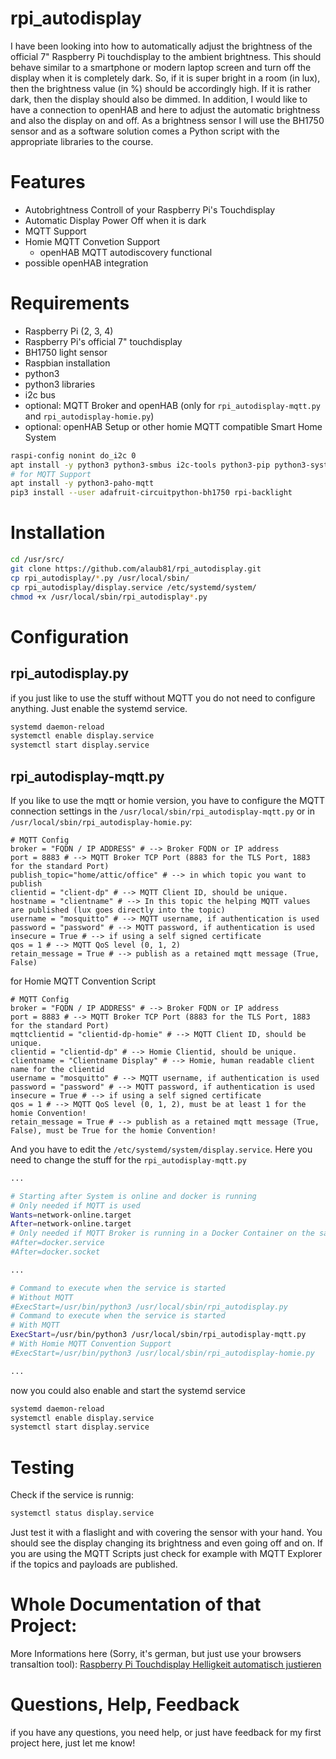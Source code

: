 # rpi_autodisplay
I have been looking into how to automatically adjust the brightness of the official 7" Raspberry Pi touchdisplay to the ambient brightness. This should behave similar to a smartphone or modern laptop screen and turn off the display when it is completely dark. So, if it is super bright in a room (in lux), then the brightness value (in %) should be accordingly high. If it is rather dark, then the display should also be dimmed. In addition, I would like to have a connection to openHAB and here to adjust the automatic brightness and also the display on and off. As a brightness sensor I will use the BH1750 sensor and as a software solution comes a Python script with the appropriate libraries to the course.

# Features
* Autobrightness Controll of your Raspberry Pi's Touchdisplay
* Automatic Display Power Off when it is dark
* MQTT Support
* Homie MQTT Convetion Support
  * openHAB MQTT autodiscovery functional
* possible openHAB integration

# Requirements
* Raspberry Pi (2, 3, 4)
* Raspberry Pi's official 7" touchdisplay
* BH1750 light sensor
* Raspbian installation
* python3
* python3 libraries 
* i2c bus
* optional: MQTT Broker and openHAB (only for `rpi_autodisplay-mqtt.py` and `rpi_autodisplay-homie.py`)
* optional: openHAB Setup or other homie MQTT compatible Smart Home System

```bash
raspi-config nonint do_i2c 0
apt install -y python3 python3-smbus i2c-tools python3-pip python3-systemd
# for MQTT Support
apt install -y python3-paho-mqtt
pip3 install --user adafruit-circuitpython-bh1750 rpi-backlight
```
# Installation
```bash
cd /usr/src/
git clone https://github.com/alaub81/rpi_autodisplay.git
cp rpi_autodisplay/*.py /usr/local/sbin/
cp rpi_autodisplay/display.service /etc/systemd/system/
chmod +x /usr/local/sbin/rpi_autodisplay*.py
```

# Configuration
## rpi_autodisplay.py
if you just like to use the stuff without MQTT you do not need to configure anything. Just enable the systemd service.
```bash
systemd daemon-reload
systemctl enable display.service
systemctl start display.service
```
## rpi_autodisplay-mqtt.py
If you like to use the mqtt or homie version, you have to configure the MQTT connection settings in the `/usr/local/sbin/rpi_autodisplay-mqtt.py` or in `/usr/local/sbin/rpi_autodisplay-homie.py`:
```python3
# MQTT Config
broker = "FQDN / IP ADDRESS" # --> Broker FQDN or IP address
port = 8883 # --> MQTT Broker TCP Port (8883 for the TLS Port, 1883 for the standard Port)
publish_topic="home/attic/office" # --> in which topic you want to publish
clientid = "client-dp" # --> MQTT Client ID, should be unique.
hostname = "clientname" # --> In this topic the helping MQTT values are published (lux goes directly into the topic)
username = "mosquitto" # --> MQTT username, if authentication is used
password = "password" # --> MQTT password, if authentication is used
insecure = True # --> if using a self signed certificate
qos = 1 # --> MQTT QoS level (0, 1, 2) 
retain_message = True # --> publish as a retained mqtt message (True, False)
```
for Homie MQTT Convention Script
```python3
# MQTT Config
broker = "FQDN / IP ADDRESS" # --> Broker FQDN or IP address
port = 8883 # --> MQTT Broker TCP Port (8883 for the TLS Port, 1883 for the standard Port)
mqttclientid = "clientid-dp-homie" # --> MQTT Client ID, should be unique.
clientid = "clientid-dp" # --> Homie Clientid, should be unique.
clientname = "Clientname Display" # --> Homie, human readable client name for the clientid
username = "mosquitto" # --> MQTT username, if authentication is used
password = "password" # --> MQTT password, if authentication is used
insecure = True # --> if using a self signed certificate
qos = 1 # --> MQTT QoS level (0, 1, 2), must be at least 1 for the homie Convention!
retain_message = True # --> publish as a retained mqtt message (True, False), must be True for the homie Convention!
```
And you have to edit the `/etc/systemd/system/display.service`. Here you need to change the stuff for the `rpi_autodisplay-mqtt.py`
```bash
...

# Starting after System is online and docker is running
# Only needed if MQTT is used
Wants=network-online.target
After=network-online.target
# Only needed if MQTT Broker is running in a Docker Container on the same Host
#After=docker.service
#After=docker.socket

...

# Command to execute when the service is started
# Without MQTT
#ExecStart=/usr/bin/python3 /usr/local/sbin/rpi_autodisplay.py
# Command to execute when the service is started
# With MQTT
ExecStart=/usr/bin/python3 /usr/local/sbin/rpi_autodisplay-mqtt.py
# With Homie MQTT Convention Support
#ExecStart=/usr/bin/python3 /usr/local/sbin/rpi_autodisplay-homie.py

... 
```
now you could also enable and start the systemd service
```bash
systemd daemon-reload
systemctl enable display.service
systemctl start display.service
```

# Testing
Check if the service is runnig:
```bash
systemctl status display.service
```
Just test it with a flaslight and with covering the sensor with your hand. You should see the display changing its brightness and even going off and on.
If you are using the MQTT Scripts just check for example with MQTT Explorer if the topics and payloads are published.

# Whole Documentation of that Project:
More Informations here (Sorry, it's german, but just use your browsers transaltion tool): [Raspberry Pi Touchdisplay Helligkeit automatisch justieren](https://www.laub-home.de/wiki/Raspberry_Pi_Touchdisplay_Helligkeit_automatisch_justieren)

# Questions, Help, Feedback
if you have any questions, you need help, or just have feedback for my first project here, just let me know!
